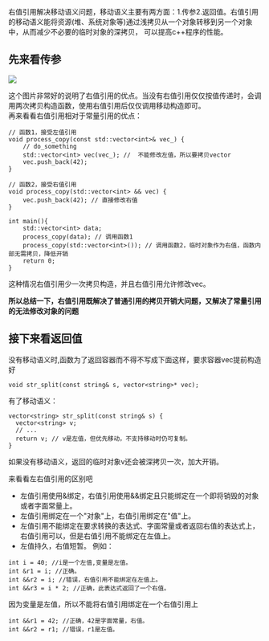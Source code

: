 右值引用解决移动语义问题，移动语义主要有两方面：1.传参2.返回值。右值引用的移动语义能将资源(堆、系统对象等)通过浅拷贝从一个对象转移到另一个对象中，从而减少不必要的临时对象的深拷贝，
可以提高c++程序的性能。  
  
 ## 先来看传参
![](https://github.com/gongchaosheng/C-Plus-Plus/blob/main/picture/%E5%BC%95%E7%94%A8.jpg)

这个图片非常好的说明了右值引用的优点。当没有右值引用仅仅按值传递时，会调用两次拷贝构造函数，使用右值引用后仅仅调用移动构造即可。  
再来看看右值引用相对于常量引用的优点：
```
// 函数1，接受左值引用
void process_copy(const std::vector<int>& vec_) {
    // do_something
    std::vector<int> vec(vec_); //  不能修改左值，所以要拷贝vector
    vec.push_back(42);
}

// 函数2，接受右值引用
void process_copy(std::vector<int> && vec) {
    vec.push_back(42); // 直接修改右值
}

int main(){
    std::vector<int> data;
    process_copy(data); // 调用函数1
    process_copy(std::vector<int>()); // 调用函数2，临时对象作为右值，函数内部无需拷贝，降低开销
    return 0;
}
```
这种情况右值引用少一次拷贝构造，并且右值引用允许修改vec。

**所以总结一下，右值引用既解决了普通引用的拷贝开销大问题，又解决了常量引用的无法修改对象的问题**

## 接下来看返回值
没有移动语义时,函数为了返回容器而不得不写成下面这样，要求容器vec提前构造好
```
void str_split(const string& s, vector<string>* vec); 
```
有了移动语义：
```
vector<string> str_split(const string& s) {
  vector<string> v;
  // ...
  return v; // v是左值，但优先移动，不支持移动时仍可复制。
}
```
如果没有移动语义，返回的临时对象v还会被深拷贝一次，加大开销。


来看看左右值引用的区别吧
+ 左值引用使用&绑定，右值引用使用&&绑定且只能绑定在一个即将销毁的对象或者字面常量上。
+ 左值引用绑定在一个"对象"上，右值引用绑定在"值"上。
+ 左值引用不能绑定在要求转换的表达式、字面常量或者返回右值的表达式上，右值引用可以，但是右值引用不能绑定在左值上。
+ 左值持久，右值短暂。
例如：
```
int i = 40; //i是一个左值,变量是左值。
int &r1 = i; //正确。
int &&r2 = i; //错误，右值引用不能绑定在左值上。
int &&r3 = i * 2; //正确，此表达式返回了一个右值。
```
因为变量是左值，所以不能将右值引用绑定在一个右值引用上
```
int &&r1 = 42; //正确，42是字面常量，右值。
int &&r2 = r1; //错误，r1是左值。
```

